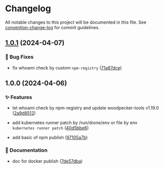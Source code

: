# Changelog

All notable changes to this project will be documented in this file. See [convention-change-log](https://github.com/convention-change/convention-change-log) for commit guidelines.

## [1.0.1](https://github.com/woodpecker-kit/woodpecker-npm/compare/1.0.0...v1.0.1) (2024-04-07)

### 🐛 Bug Fixes

* fix whoami check by custom `npm-registry` ([71a87dce](https://github.com/woodpecker-kit/woodpecker-npm/commit/71a87dcedf043a7829f776d6a69fdf332f88c3f1))

## 1.0.0 (2024-04-06)

### ✨ Features

* let whoami check by npm-registry and update woodpecker-tools v1.19.0 ([2a9d8512](https://github.com/woodpecker-kit/woodpecker-npm/commit/2a9d851285638d8a76188adbccd3a6ab67dafa67))

* add kubernetes runner patch by /run/drone/env or file by env `kubernetes runner patch` ([40d5bbe6](https://github.com/woodpecker-kit/woodpecker-npm/commit/40d5bbe6649a9c7533fae574a0c39acdc7b2fffd))

* add basic of npm publish ([97105a7b](https://github.com/woodpecker-kit/woodpecker-npm/commit/97105a7bdda6eaf19eb01f430a30bbd7fa6a6d13))

### 📝 Documentation

* doc for docker publish ([7de57dba](https://github.com/woodpecker-kit/woodpecker-npm/commit/7de57dba3fb6edfc5088e13bd1acfa69b28da43f))
